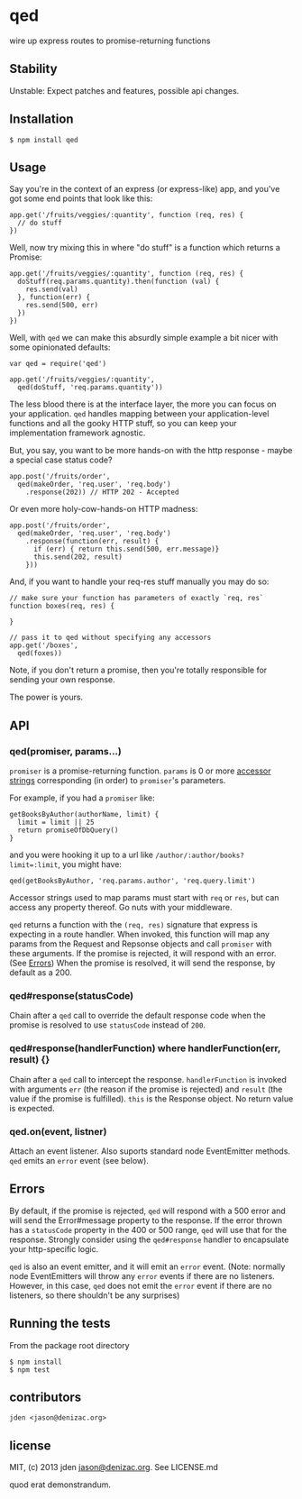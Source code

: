 # qed
wire up express routes to promise-returning functions

## Stability

Unstable: Expect patches and features, possible api changes.

## Installation

    $ npm install qed

## Usage

Say you're in the context of an express (or express-like) app, and you've got some end points that look like this:

    app.get('/fruits/veggies/:quantity', function (req, res) {
      // do stuff
    })

Well, now try mixing this in where "do stuff" is a function which returns a Promise:

    app.get('/fruits/veggies/:quantity', function (req, res) {
      doStuff(req.params.quantity).then(function (val) {
        res.send(val)
      }, function(err) {
        res.send(500, err)
      })
    })

Well, with `qed` we can make this absurdly simple example a bit nicer with some opinionated defaults:

    var qed = require('qed')

    app.get('/fruits/veggies/:quantity',
      qed(doStuff, 'req.params.quantity'))

The less blood there is at the interface layer, the more you can focus on your application. `qed` handles mapping between your application-level functions and all the gooky HTTP stuff, so you can keep your implementation framework agnostic.

But, you say, you want to be more hands-on with the http response - maybe a special case status code?

    app.post('/fruits/order',
      qed(makeOrder, 'req.user', 'req.body')
        .response(202)) // HTTP 202 - Accepted

Or even more holy-cow-hands-on HTTP madness:

    app.post('/fruits/order',
      qed(makeOrder, 'req.user', 'req.body')
        .response(function(err, result) {
          if (err) { return this.send(500, err.message)}
          this.send(202, result)
        }))

And, if you want to handle your req-res stuff manually you may do so:

    // make sure your function has parameters of exactly `req, res`
    function boxes(req, res) {

    }

    // pass it to qed without specifying any accessors
    app.get('/boxes',
      qed(foxes))

Note, if you don't return a promise, then you're totally responsible for sending your own response.

The power is yours.

## API

### qed(promiser, params...)

`promiser` is a promise-returning function. `params` is 0 or more [accessor strings](https://github.com/agilediagnosis/dotmap#accessor-strings) corresponding (in order) to `promiser`'s parameters.

For example, if you had a `promiser` like:

    getBooksByAuthor(authorName, limit) {
      limit = limit || 25
      return promiseOfDbQuery()
    }

and you were hooking it up to a url like `/author/:author/books?limit=:limit`, you might have:

    qed(getBooksByAuthor, 'req.params.author', 'req.query.limit')

Accessor strings used to map params must start with `req` or `res`, but can access any property thereof. Go nuts with your middleware.

`qed` returns a function with the `(req, res)` signature that express is expecting in a route handler. When invoked, this function will map any params from the Request and Repsonse objects and call `promiser` with these arguments. If the promise is rejected, it will respond with an error. (See [Errors](#errors)) When the promise is resolved, it will send the response, by default as a 200.

### qed#response(statusCode)

Chain after a `qed` call to override the default response code when the promise is resolved to use `statusCode` instead of `200`.

### qed#response(handlerFunction) where handlerFunction(err, result) {}

Chain after a `qed` call to intercept the response. `handlerFunction` is invoked with arguments `err` (the reason if the promise is rejected) and `result` (the value if the promise is fulfilled). `this` is the Response object. No return value is expected.

### qed.on(event, listner)

Attach an event listener. Also suports standard node EventEmitter methods. `qed` emits an `error` event (see below).

## Errors

By default, if the promise is rejected, `qed` will respond with a 500 error and will send the Error#message property to the response. If the error thrown has a `statusCode` property in the 400 or 500 range, `qed` will use that for the response. Strongly consider using the `qed#response` handler to encapsulate your http-specific logic.

`qed` is also an event emitter, and it will emit an `error` event. (Note: normally node EventEmitters will throw any `error` events if there are no listeners. However, in this case, `qed` does not emit the `error` event if there are no listeners, so there shouldn't be any surprises)

## Running the tests

From the package root directory

    $ npm install
    $ npm test

## contributors

    jden <jason@denizac.org>

## license

MIT, (c) 2013 jden <jason@denizac.org>. See LICENSE.md

quod erat demonstrandum.